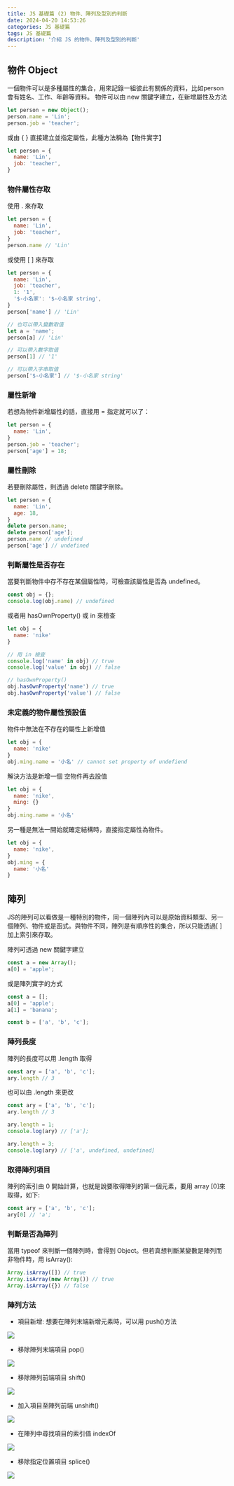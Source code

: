 ```yaml
---
title: JS 基礎篇 (2) 物件、陣列及型別的判斷
date: 2024-04-20 14:53:26
categories: JS 基礎篇
tags: JS 基礎篇
description: '介紹 JS 的物件、陣列及型別的判斷'
---
```


## 物件 Object

一個物件可以是多種屬性的集合，用來記錄一組彼此有關係的資料，比如person會有姓名、工作、年齡等資料。
物件可以由 new 關鍵字建立，在新增屬性及方法

``` js
let person = new Object();
person.name = 'Lin';
person.job = 'teacher';
```

或由 { } 直接建立並指定屬性，此種方法稱為【物件實字】

``` js
let person = {
  name: 'Lin',
  job: 'teacher',
}
```

### 物件屬性存取

使用 . 來存取

```js
let person = {
  name: 'Lin',
  job: 'teacher',
}
person.name // 'Lin'
```

或使用 [ ] 來存取

```js
let person = {
  name: 'Lin',
  job: 'teacher',
  1: '1',
  '$-小名家': '$-小名家 string',
}
person['name'] // 'Lin'

// 也可以帶入變數取值
let a = 'name';
person[a] // 'Lin'

// 可以帶入數字取值
person[1] // '1'

// 可以帶入字串取值
person['$-小名家'] // '$-小名家 string'
```

### 屬性新增

若想為物件新增屬性的話，直接用 = 指定就可以了：

```js
let person = {
  name: 'Lin',
}
person.job = 'teacher';
person['age'] = 18;
```

### 屬性刪除

若要刪除屬性，則透過 delete 關鍵字刪除。

```js
let person = {
  name: 'Lin',
  age: 18,
}
delete person.name;
delete person['age'];
person.name // undefined
person['age'] // undefined
```

### 判斷屬性是否存在

當要判斷物件中存不存在某個屬性時，可檢查該屬性是否為 undefined。

``` js
const obj = {};
console.log(obj.name) // undefined
```

或者用 hasOwnProperty() 或 in 來檢查

``` js
let obj = {
  name: 'nike'
}

// 用 in 檢查
console.log('name' in obj) // true
console.log('value' in obj) // false

// hasOwnProperty()
obj.hasOwnProperty('name') // true
obj.hasOwnProperty('value') // false
```

### 未定義的物件屬性預設值

物件中無法在不存在的屬性上新增值

``` js
let obj = {
  name: 'nike'
}
obj.ming.name = '小名' // cannot set property of undefiend
```

解決方法是新增一個 空物件再去設值

``` js
let obj = {
  name: 'nike',
  ming: {}
}
obj.ming.name = '小名'
```

另一種是無法一開始就確定結構時，直接指定屬性為物件。

``` js
let obj = {
  name: 'nike',
}
obj.ming = {
  name: '小名'
}
```

## 陣列

JS的陣列可以看做是一種特別的物件，同一個陣列內可以是原始資料類型、另一個陣列、物件或是函式。與物件不同，陣列是有順序性的集合，所以只能透過[ ]加上索引來存取。

陣列可透過 new 關鍵字建立

``` js
const a = new Array();
a[0] = 'apple';
```

或是陣列實字的方式

``` js
const a = [];
a[0] = 'apple';
a[1] = 'banana';

const b = ['a', 'b', 'c'];
```

### 陣列長度

陣列的長度可以用 .length 取得

``` js
const ary = ['a', 'b', 'c'];
ary.length // 3
```

也可以由 .length 來更改

``` js
const ary = ['a', 'b', 'c'];
ary.length // 3

ary.length = 1;
console.log(ary) // ['a'];

ary.length = 3;
console.log(ary) // ['a', undefined, undefined]
```

### 取得陣列項目

陣列的索引由 0 開始計算，也就是說要取得陣列的第一個元素，要用 array [0]來取得，如下:

``` js
const ary = ['a', 'b', 'c'];
ary[0] // 'a';
```

### 判斷是否為陣列

當用 typeof 來判斷一個陣列時，會得到 Object。但若真想判斷某變數是陣列而非物件時，用 isArray():

``` js
Array.isArray([]) // true
Array.isArray(new Array()) // true
Array.isArray({}) // false
```

### 陣列方法

- 項目新增: 想要在陣列末端新增元素時，可以用 push()方法

![](https://miro.medium.com/v2/resize:fit:640/format:webp/1*JS3hzXSy8Pv_NWP6B2A3ew.png)

- 移除陣列末端項目 pop()

![](https://miro.medium.com/v2/resize:fit:720/format:webp/1*6oaf0gfytvS1ulr8Orh3Gw.png)

- 移除陣列前端項目 shift()

![](https://miro.medium.com/v2/resize:fit:750/format:webp/1*_6WT-fF4krbwpznDpppeyQ.png)

- 加入項目至陣列前端 unshift()

![](https://miro.medium.com/v2/resize:fit:828/format:webp/1*Z1MJlry1VWCyA6bKw5J6kg.png)

- 在陣列中尋找項目的索引值 indexOf

![](https://miro.medium.com/v2/resize:fit:640/format:webp/1*14aphYWL3L9gmu7I_8bmCQ.png)

- 移除指定位置項目 splice()

![](https://miro.medium.com/v2/resize:fit:828/format:webp/1*ifeD-029_JeQcCpCLJE7Dw.png)



